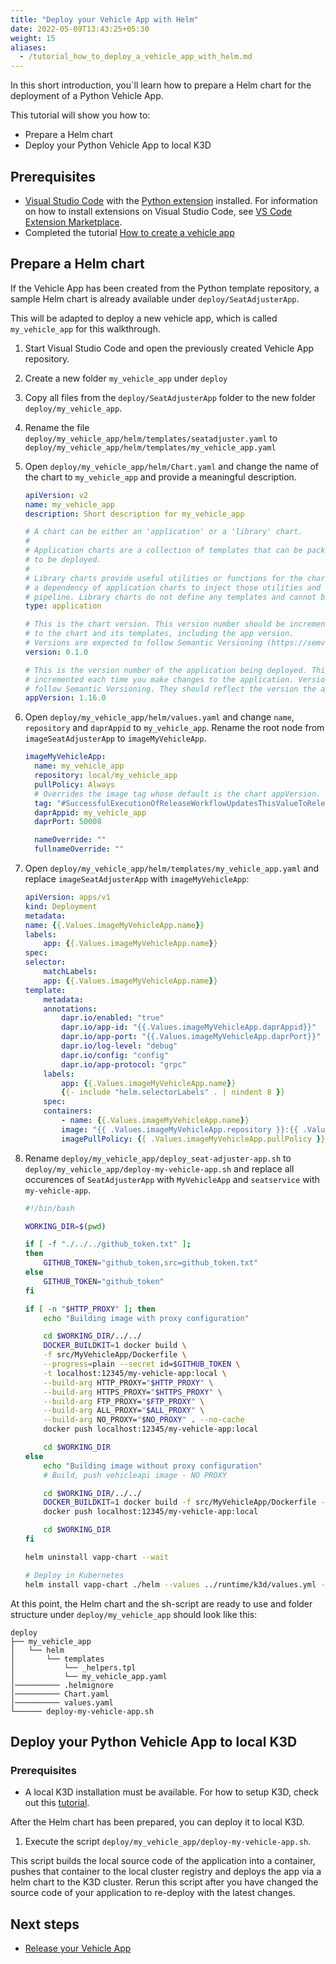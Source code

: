 ```yaml
---
title: "Deploy your Vehicle App with Helm"
date: 2022-05-09T13:43:25+05:30
weight: 15
aliases:
  - /tutorial_how_to_deploy_a_vehicle_app_with_helm.md
---
```


In this short introduction, you´ll learn how to prepare a Helm chart for the deployment of a Python Vehicle App.

This tutorial will show you how to:

- Prepare a Helm chart
- Deploy your Python Vehicle App to local K3D

## Prerequisites

- [Visual Studio Code](https://code.visualstudio.com/) with the [Python extension](https://marketplace.visualstudio.com/items?itemName=ms-python.python) installed. For information on how to install extensions on Visual Studio Code, see [VS Code Extension Marketplace](https://code.visualstudio.com/docs/editor/extension-gallery).
- Completed the tutorial [How to create a vehicle app](/docs/python-sdk/tutorial_how_to_create_a_vehicle_app.md)

## Prepare a Helm chart

If the Vehicle App has been created from the Python template repository, a sample Helm chart is already available under `deploy/SeatAdjusterApp`.

This will be adapted to deploy a new vehicle app, which is called `my_vehicle_app` for this walkthrough.

1. Start Visual Studio Code and open the previously created Vehicle App repository.
2. Create a new folder `my_vehicle_app` under `deploy`
3. Copy all files from the `deploy/SeatAdjusterApp` folder to the new folder `deploy/my_vehicle_app`.
4. Rename the file `deploy/my_vehicle_app/helm/templates/seatadjuster.yaml` to `deploy/my_vehicle_app/helm/templates/my_vehicle_app.yaml`
5. Open `deploy/my_vehicle_app/helm/Chart.yaml` and change the name of the chart to `my_vehicle_app` and provide a meaningful description.

   ```yaml
   apiVersion: v2
   name: my_vehicle_app
   description: Short description for my_vehicle_app

   # A chart can be either an 'application' or a 'library' chart.
   #
   # Application charts are a collection of templates that can be packaged into versioned archives
   # to be deployed.
   #
   # Library charts provide useful utilities or functions for the chart developer. They're included as
   # a dependency of application charts to inject those utilities and functions into the rendering
   # pipeline. Library charts do not define any templates and cannot be deployed as a result.
   type: application

   # This is the chart version. This version number should be incremented each time you make changes
   # to the chart and its templates, including the app version.
   # Versions are expected to follow Semantic Versioning (https://semver.org/)
   version: 0.1.0

   # This is the version number of the application being deployed. This version number should be
   # incremented each time you make changes to the application. Versions are not expected to
   # follow Semantic Versioning. They should reflect the version the application is using.
   appVersion: 1.16.0
   ```

1. Open `deploy/my_vehicle_app/helm/values.yaml` and change `name`, `repository` and `daprAppid` to `my_vehicle_app`. Rename the root node from `imageSeatAdjusterApp` to `imageMyVehicleApp`.

   ```yaml
   imageMyVehicleApp:
     name: my_vehicle_app
     repository: local/my_vehicle_app
     pullPolicy: Always
     # Overrides the image tag whose default is the chart appVersion.
     tag: "#SuccessfulExecutionOfReleaseWorkflowUpdatesThisValueToReleaseVersionWithoutV#"
     daprAppid: my_vehicle_app
     daprPort: 50008

     nameOverride: ""
     fullnameOverride: ""
   ```

1. Open `deploy/my_vehicle_app/helm/templates/my_vehicle_app.yaml` and replace `imageSeatAdjusterApp` with `imageMyVehicleApp`:

   ```yaml
   apiVersion: apps/v1
   kind: Deployment
   metadata:
   name: {{.Values.imageMyVehicleApp.name}}
   labels:
       app: {{.Values.imageMyVehicleApp.name}}
   spec:
   selector:
       matchLabels:
       app: {{.Values.imageMyVehicleApp.name}}
   template:
       metadata:
       annotations:
           dapr.io/enabled: "true"
           dapr.io/app-id: "{{.Values.imageMyVehicleApp.daprAppid}}"
           dapr.io/app-port: "{{.Values.imageMyVehicleApp.daprPort}}"
           dapr.io/log-level: "debug"
           dapr.io/config: "config"
           dapr.io/app-protocol: "grpc"
       labels:
           app: {{.Values.imageMyVehicleApp.name}}
           {{- include "helm.selectorLabels" . | nindent 8 }}
       spec:
       containers:
           - name: {{.Values.imageMyVehicleApp.name}}
           image: "{{ .Values.imageMyVehicleApp.repository }}:{{ .Values.imageMyVehicleApp.tag | default .Chart.AppVersion }}"
           imagePullPolicy: {{ .Values.imageMyVehicleApp.pullPolicy }}

   ```

1. Rename `deploy/my_vehicle_app/deploy_seat-adjuster-app.sh` to `deploy/my_vehicle_app/deploy-my-vehicle-app.sh` and replace all occurences of `SeatAdjusterApp` with `MyVehicleApp` and `seatservice` with `my-vehicle-app`.

   ```sh
   #!/bin/bash

   WORKING_DIR=$(pwd)

   if [ -f "./../../github_token.txt" ];
   then
       GITHUB_TOKEN="github_token,src=github_token.txt"
   else
       GITHUB_TOKEN="github_token"
   fi

   if [ -n "$HTTP_PROXY" ]; then
       echo "Building image with proxy configuration"

       cd $WORKING_DIR/../../
       DOCKER_BUILDKIT=1 docker build \
       -f src/MyVehicleApp/Dockerfile \
       --progress=plain --secret id=$GITHUB_TOKEN \
       -t localhost:12345/my-vehicle-app:local \
       --build-arg HTTP_PROXY="$HTTP_PROXY" \
       --build-arg HTTPS_PROXY="$HTTPS_PROXY" \
       --build-arg FTP_PROXY="$FTP_PROXY" \
       --build-arg ALL_PROXY="$ALL_PROXY" \
       --build-arg NO_PROXY="$NO_PROXY" . --no-cache
       docker push localhost:12345/my-vehicle-app:local

       cd $WORKING_DIR
   else
       echo "Building image without proxy configuration"
       # Build, push vehicleapi image - NO PROXY

       cd $WORKING_DIR/../../
       DOCKER_BUILDKIT=1 docker build -f src/MyVehicleApp/Dockerfile --progress=plain --secret id=$GITHUB_TOKEN -t localhost:12345/my-vehicle-app:local . --no-cache
       docker push localhost:12345/my-vehicle-app:local

       cd $WORKING_DIR
   fi

   helm uninstall vapp-chart --wait

   # Deploy in Kubernetes
   helm install vapp-chart ./helm --values ../runtime/k3d/values.yml --wait --timeout 60s --debug

   ```

At this point, the Helm chart and the sh-script are ready to use and folder structure under `deploy/my_vehicle_app` should look like this:

```
deploy
├── my_vehicle_app
│   └── helm
│       └── templates
│           └── _helpers.tpl
│           └── my_vehicle_app.yaml
│────────── .helmignore
│────────── Chart.yaml
│────────── values.yaml
└────── deploy-my-vehicle-app.sh
```

## Deploy your Python Vehicle App to local K3D

### Prerequisites

- A local K3D installation must be available. For how to setup K3D, check out this [tutorial](/run_runtime_services_kubernetes.md).

After the Helm chart has been prepared, you can deploy it to local K3D.

1. Execute the script `deploy/my_vehicle_app/deploy-my-vehicle-app.sh`.

This script builds the local source code of the application into a container, pushes that container to the local cluster registry and deploys the app via a helm chart to the K3D cluster. Rerun this script after you have changed the source code of your application to re-deploy with the latest changes.

## Next steps

- [Release your Vehicle App](/docs/velocitas/docs/vehicle_app_releases.md)
